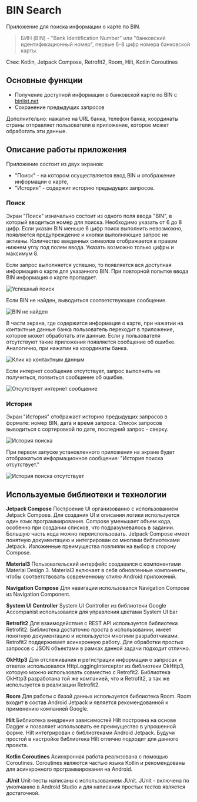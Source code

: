 # BIN Search

Приложение для поиска информации о карте по BIN.
>БИН (BIN) - "Bank Identification Number" или "банковский идентификационный номер", первые 6-8 цифр номера банковской карты.

Стек: Kotlin, Jetpack Compose, Retrofit2, Room, Hilt, Kotlin Coroutines

## Основные функции

- Получение доступной информации о банковской карте по BIN c [binlist.net](https://binlist.net)
- Сохранение предыдущих запросов

Дополнительно: нажатие на URL банка, телефон банка, координаты страны отправляет пользователя в приложение, которое может обработать эти данные.

## Описание работы приложения

Приложение состоит из двух экранов:
- "Поиск" - на котором осуществляется ввод BIN и отображение информации о карте,
- "История" - содержит историю предыдущих запросов.

### Поиск

Экран "Поиск" изначально состоит из одного поля ввода "BIN", в который вводиться номер для поиска.
Необходимо указать от 6 до 8 цифр. Если указан BIN меньше 6 цифр поиск выполнить невозможно, появляется предупреждение и кнопки выполняющие запрос не активны. Количество введенных символов отображается в правом нижнем углу под полем ввода. Указать возможно только цифры и максимум 8.

Если запрос выполняется успешно, то появляется вся доступная информация о карте для указанного BIN. При повторной попытке ввода BIN информация о карте пропадает.

![Успешный поиск]()

Если BIN не найден, выводиться соответствующие сообщение.

![BIN не найден](https://i.ibb.co/wLm4sSw/Screenrecorder-2023-02-18-17-33-18-509.gif)

В части экрана, где содержится информация о карте, при нажатии на контактные данные банка пользователь переходит в приложение, которое может обработать эти данные. Если у пользователя отсутствуют такие приложения появляется сообщение об ошибке. Аналогично, при нажатии на координаты банка.

![Клик ко контактным данным](https://i.ibb.co/myBdjyp/Screenrecorder-2023-02-18-21-26-16-661.gif)

Если интернет сообщение отсутствует, запрос выполнить не получиться, появиться сообщение об ошибке.

![Отсутствует интернет сообщение](https://i.ibb.co/3ms5k4H/Screenrecorder-2023-02-18-17-33-53-803.gif)

### История

Экран "История" отображает историю предыдущих запросов в формате: номер BIN, дата и время запроса. Список запросов выводиться с сортировкой по дате, последний запрос - сверху.

![История поиска](https://i.ibb.co/ZKqd5bZ/Screenrecorder-2023-02-18-21-58-22-546.gif)

При первом запуске установленного приложения на экране будет отображаться информационное сообщение: "История поиска отсутствует."

![История поиска отсутствует](https://i.ibb.co/XJvVjFG/Screenrecorder-2023-02-18-21-59-39-890.gif)

## Используемые библиотеки и технологии

**Jetpack Compose**
Построение UI организованно с использованием Jetpack Compose. Для создания UI и описания логики используется один язык программирования. Compose уменьшает объем кода, особенно при создании списков, что подразумевалось в задании. Большую часть кода можно переиспользовать. Jetpack Compose имеет понятную документацию и интегрирован со многими библиотеками Jetpack. Изложенные преимущества повлияли на выбор в сторону Compose.

**Material3**
Пользовательский интерфейс создавался с компонентами Material Design 3. Material3 включает в себя обновленные компоненты, чтобы соответствовать современному стилю Android приложений.

**Navigation Compose**
Для навигации использовался Navigation Compose из Navigation Component.

**System UI Controller**
System UI Controller из библиотеки Google Accompanist использовался для управления цветами System UI bar

**Retrofit2**
Для взаимодействия с REST API используется библиотека Retrofit2. Библиотека достаточно проста в использовании, имеет понятную документацию и используется многими разработчиками. Retrofit2 поддерживает асинхронную работу. Для обработки простых запросов с JSON объектами в рамках данной задачи подходит отлично.

**OkHttp3**
Для отслеживания и регистрации информации о запросах и ответах использовался HttpLoggingInterceptor из библиотеки OkHttp3, которую можно использовать совместно с Retrofit2. Библиотека OkHttp3 разработана той же компанией, что и Retrofit2, а так же используется в реализации Retrofit2.

**Room**
Для работы с базой данных используется библиотека Room. Room входит в состав Android Jetpack и является рекомендованной к применению компанией Google.

**Hilt**
Библиотека внедрения зависимостей Hilt построена на основе Dagger и позволяет использовать ее преимущество в упрошенной форме. Hilt интегрирован с библиотеками Android Jetpack. Будучи простой в настройке библиотека Hilt отлично подходит для данного проекта.

**Kotlin Coroutines**
Асинхронная работа реализована с помощью Coroutines. Coroutines являются частью языка Kotlin и рекомендованы для асинхронного программирования на Android.

**JUnit**
Unit-тесты написаны с использованием JUnit. JUnit - включена по умолчанию в Android Studio и для написания простых тестов является достаточной.
